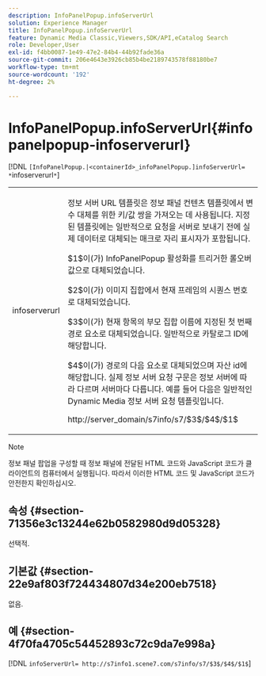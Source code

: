 ```yaml
---
description: InfoPanelPopup.infoServerUrl
solution: Experience Manager
title: InfoPanelPopup.infoServerUrl
feature: Dynamic Media Classic,Viewers,SDK/API,eCatalog Search
role: Developer,User
exl-id: f4bb0087-1e49-47e2-84b4-44b92fade36a
source-git-commit: 206e4643e3926cb85b4be2189743578f88180be7
workflow-type: tm+mt
source-wordcount: '192'
ht-degree: 2%

---
```


# InfoPanelPopup.infoServerUrl{#infopanelpopup-infoserverurl}

[!DNL `[InfoPanelPopup.|<containerId>_infoPanelPopup.]infoServerUrl= *`infoserverurl`*`]

<table id="table_9A6258D9B0DA4A29AA8A6C9BBCFE3662"> 
 <tbody> 
  <tr> 
   <td> <p> <span class="codeph"><span class="varname"> infoserverurl</span></span> </p> </td> 
   <td> <p>정보 서버 URL 템플릿은 정보 패널 컨텐츠 템플릿에서 변수 대체를 위한 키/값 쌍을 가져오는 데 사용됩니다. 지정된 템플릿에는 일반적으로 요청을 서버로 보내기 전에 실제 데이터로 대체되는 매크로 자리 표시자가 포함됩니다. </p> <p><span class="codeph"> $1$</span>이(가) <span class="codeph"> InfoPanelPopup</span> 활성화를 트리거한 롤오버 값으로 대체되었습니다. </p> <p><span class="codeph"> $2$</span>이(가) 이미지 집합에서 현재 프레임의 시퀀스 번호로 대체되었습니다. </p> <p><span class="codeph"> $3$</span>이(가) 현재 항목의 부모 집합 이름에 지정된 첫 번째 경로 요소로 대체되었습니다. 일반적으로 카탈로그 ID에 해당합니다. </p> <p><span class="codeph"> $4$</span>이(가) 경로의 다음 요소로 대체되었으며 자산 id에 해당합니다. 실제 정보 서버 요청 구문은 정보 서버에 따라 다르며 서버마다 다릅니다. 예를 들어 다음은 일반적인 Dynamic Media 정보 서버 요청 템플릿입니다. </p> <p><span class="codeph"> http://server_domain/s7info/s7/$3$/$4$/$1$</span> </p> </td> 
  </tr> 
 </tbody> 
</table>

>[!NOTE]
>
>정보 패널 팝업을 구성할 때 정보 패널에 전달된 HTML 코드와 JavaScript 코드가 클라이언트의 컴퓨터에서 실행됩니다. 따라서 이러한 HTML 코드 및 JavaScript 코드가 안전한지 확인하십시오.

## 속성 {#section-71356e3c13244e62b0582980d9d05328}

선택적.

## 기본값 {#section-22e9af803f724434807d34e200eb7518}

없음.

## 예 {#section-4f70fa4705c54452893c72c9da7e998a}

[!DNL `infoServerUrl= http://s7info1.scene7.com/s7info/s7/$3$/$4$/$1$`]
